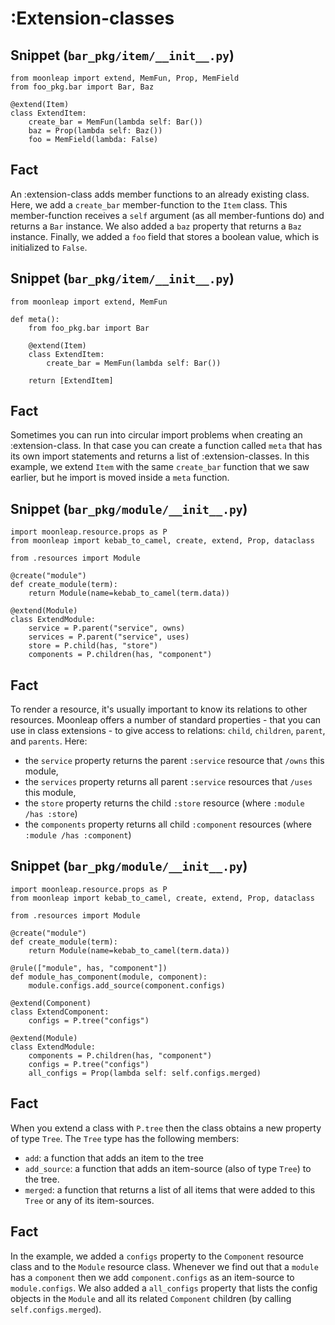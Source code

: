 # :Extension-classes

## Snippet (`bar_pkg/item/__init__.py`)

```
from moonleap import extend, MemFun, Prop, MemField
from foo_pkg.bar import Bar, Baz

@extend(Item)
class ExtendItem:
    create_bar = MemFun(lambda self: Bar())
    baz = Prop(lambda self: Baz())
    foo = MemField(lambda: False)
```

## Fact

An :extension-class adds member functions to an already existing class. Here, we add a `create_bar` member-function to the `Item` class. This member-function receives a `self` argument (as all member-funtions do) and returns a `Bar` instance. We also added a `baz` property that returns a `Baz` instance. Finally, we added a `foo` field that stores a boolean value, which is initialized to `False`.

## Snippet (`bar_pkg/item/__init__.py`)

```
from moonleap import extend, MemFun

def meta():
    from foo_pkg.bar import Bar

    @extend(Item)
    class ExtendItem:
        create_bar = MemFun(lambda self: Bar())

    return [ExtendItem]
```

## Fact

Sometimes you can run into circular import problems when creating an :extension-class. In that case you can create a function called `meta` that has its own import statements and returns a list of :extension-classes. In this example, we extend `Item` with the same `create_bar` function that we saw earlier, but he import is moved inside a `meta` function.

## Snippet (`bar_pkg/module/__init__.py`)

```
import moonleap.resource.props as P
from moonleap import kebab_to_camel, create, extend, Prop, dataclass

from .resources import Module

@create("module")
def create_module(term):
    return Module(name=kebab_to_camel(term.data))

@extend(Module)
class ExtendModule:
    service = P.parent("service", owns)
    services = P.parent("service", uses)
    store = P.child(has, "store")
    components = P.children(has, "component")
```

## Fact

To render a resource, it's usually important to know its relations to other resources. Moonleap offers a number of standard properties - that you can use in class extensions - to give access to relations: `child`, `children`, `parent`, and `parents`. Here:

- the `service` property returns the parent `:service` resource that `/owns` this module,
- the `services` property returns all parent `:service` resources that `/uses` this module,
- the `store` property returns the child `:store` resource (where `:module /has :store`)
- the `components` property returns all child `:component` resources (where `:module /has :component`)

## Snippet (`bar_pkg/module/__init__.py`)

```
import moonleap.resource.props as P
from moonleap import kebab_to_camel, create, extend, Prop, dataclass

from .resources import Module

@create("module")
def create_module(term):
    return Module(name=kebab_to_camel(term.data))

@rule(["module", has, "component"])
def module_has_component(module, component):
    module.configs.add_source(component.configs)

@extend(Component)
class ExtendComponent:
    configs = P.tree("configs")

@extend(Module)
class ExtendModule:
    components = P.children(has, "component")
    configs = P.tree("configs")
    all_configs = Prop(lambda self: self.configs.merged)
```

## Fact

When you extend a class with `P.tree` then the class obtains a new property of type `Tree`. The `Tree` type has the following members:

- `add`: a function that adds an item to the tree
- `add_source`: a function that adds an item-source (also of type `Tree`) to the tree.
- `merged`: a function that returns a list of all items that were added to this `Tree` or any of its item-sources.

## Fact

In the example, we added a `configs` property to the `Component` resource class and to the `Module` resource class. Whenever we find out that a `module` has a `component` then we add `component.configs` as an item-source to `module.configs`. We also added a `all_configs` property that lists the config objects in the `Module` and all its related `Component` children (by calling `self.configs.merged`).
